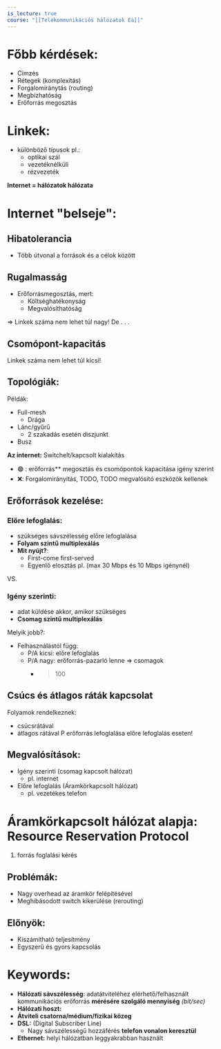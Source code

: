 ```yaml
---
is_lecture: true
course: "[[Telekommunikációs hálózatok Ea]]"
---
```

# Főbb kérdések:
- Címzés
- Rétegek (komplexitás)
- Forgalomiránytás (routing)
- Megbízhatóság
- Erőforrás megosztás

# Linkek:
- különböző típusok pl.:
	- optikai szál
	- vezetéknélküli
	- rézvezeték

**Internet = hálózatok hálózata**
# Internet "belseje":
## Hibatolerancia
- Több útvonal a források és a célok között
## Rugalmasság
- Erőforrásmegosztás, mert:
	- Költséghatékonyság
	- Megvalósíthatóság
	
=> Linkek száma nem lehet túl nagy! De . . .
## Csomópont-kapacitás
Linkek száma nem lehet túl kicsi!
## Topológiák:
Példák:
- Full-mesh
	- Drága
- Lánc/gyűrű
	- 2 szakadás esetén diszjunkt
- Busz

**Az internet:** Switchelt/kapcsolt kialakítás
- 🟢 : erőforrás** megosztás és csomópontok kapacitása igény szerint
- ❌: Forgalomirányítás, TODO, TODO megvalósító eszközök kellenek
## Erőforrások kezelése:
### Előre lefoglalás:
- szükséges sávszélesség előre lefoglalása
- **Folyam szintű multiplexálás**
- **Mit nyújt?**:
	- First-come first-served
	- Egyenlő elosztás pl. (max 30 Mbps és 10 Mbps igénynél)

VS.
### Igény szerinti:
- adat küldése akkor, amikor szükséges
- **Csomag szintű multiplexálás**

Melyik jobb?:
- Felhasználástól függ:
	- P/A kicsi: előre lefoglalás
	- P/A nagy: erőforrás-pazarló lenne => csomagok
		- > 100
## Csúcs és átlagos ráták kapcsolat
Folyamok rendelkeznek:
- csúcsrátával
- átlagos rátával
P erőforrás lefoglalása előre lefoglalás eseten!

## Megvalósítások:
- Igény szerinti (csomag kapcsolt hálózat)
	- pl. internet
- Előre lefoglalás (Áramkörkapcsolt hálózat)
	- pl. vezetékes telefon

# Áramkörkapcsolt hálózat alapja: Resource Reservation Protocol
1. forrás foglalási kérés

## Problémák:
- Nagy overhead az áramkör felépítésével 
- Meghibásodott switch kikerülése (rerouting)
## Előnyök:
- Kiszámítható teljesítmény
- Egyszerű és gyors kapcsolás
# Keywords:
- **Hálózati sávszélesség**: adatátviteléhez elérhető/felhasznált kommunikációs erőforrás **mérésére szolgáló mennyiség** *(bit/sec)*
- **Hálózati hoszt:** 
- **Átviteli csatorna/médium/fizikai közeg**
- **DSL:** (Digital Subscriber Line)
	- Nagy sávszélességű hozzáférés **telefon vonalon keresztül**
- **Ethernet:** helyi hálózatban leggyakrabban használt